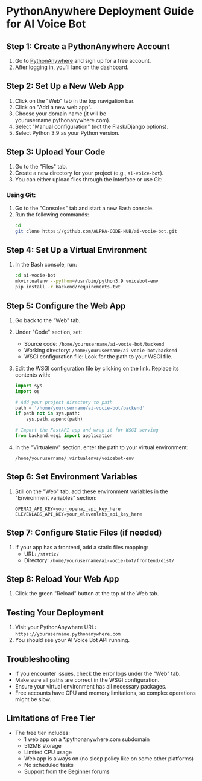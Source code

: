 # PythonAnywhere Deployment Guide for AI Voice Bot

## Step 1: Create a PythonAnywhere Account
1. Go to [PythonAnywhere](https://www.pythonanywhere.com/) and sign up for a free account.
2. After logging in, you'll land on the dashboard.

## Step 2: Set Up a New Web App
1. Click on the "Web" tab in the top navigation bar.
2. Click on "Add a new web app".
3. Choose your domain name (it will be yourusername.pythonanywhere.com).
4. Select "Manual configuration" (not the Flask/Django options).
5. Select Python 3.9 as your Python version.

## Step 3: Upload Your Code
1. Go to the "Files" tab.
2. Create a new directory for your project (e.g., `ai-voice-bot`).
3. You can either upload files through the interface or use Git:

### Using Git:
1. Go to the "Consoles" tab and start a new Bash console.
2. Run the following commands:
   ```bash
   cd
   git clone https://github.com/ALPHA-CODE-HUB/ai-vocie-bot.git
   ```

## Step 4: Set Up a Virtual Environment
1. In the Bash console, run:
   ```bash
   cd ai-vocie-bot
   mkvirtualenv --python=/usr/bin/python3.9 voicebot-env
   pip install -r backend/requirements.txt
   ```

## Step 5: Configure the Web App
1. Go back to the "Web" tab.
2. Under "Code" section, set:
   - Source code: `/home/yourusername/ai-vocie-bot/backend`
   - Working directory: `/home/yourusername/ai-vocie-bot/backend`
   - WSGI configuration file: Look for the path to your WSGI file.

3. Edit the WSGI configuration file by clicking on the link. Replace its contents with:
   ```python
   import sys
   import os
   
   # Add your project directory to path
   path = '/home/yourusername/ai-vocie-bot/backend'
   if path not in sys.path:
       sys.path.append(path)
   
   # Import the FastAPI app and wrap it for WSGI serving
   from backend.wsgi import application
   ```

4. In the "Virtualenv" section, enter the path to your virtual environment:
   ```
   /home/yourusername/.virtualenvs/voicebot-env
   ```

## Step 6: Set Environment Variables
1. Still on the "Web" tab, add these environment variables in the "Environment variables" section:
   ```
   OPENAI_API_KEY=your_openai_api_key_here
   ELEVENLABS_API_KEY=your_elevenlabs_api_key_here
   ```

## Step 7: Configure Static Files (if needed)
1. If your app has a frontend, add a static files mapping:
   - URL: `/static/`
   - Directory: `/home/yourusername/ai-vocie-bot/frontend/dist/`

## Step 8: Reload Your Web App
1. Click the green "Reload" button at the top of the Web tab.

## Testing Your Deployment
1. Visit your PythonAnywhere URL: `https://yourusername.pythonanywhere.com`
2. You should see your AI Voice Bot API running.

## Troubleshooting
- If you encounter issues, check the error logs under the "Web" tab.
- Make sure all paths are correct in the WSGI configuration.
- Ensure your virtual environment has all necessary packages.
- Free accounts have CPU and memory limitations, so complex operations might be slow.

## Limitations of Free Tier
- The free tier includes:
  - 1 web app on a *.pythonanywhere.com subdomain
  - 512MB storage
  - Limited CPU usage
  - Web app is always on (no sleep policy like on some other platforms)
  - No scheduled tasks
  - Support from the Beginner forums 